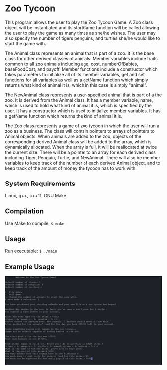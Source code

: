 # Zoo Tycoon

This program allows the user to play the Zoo Tycoon Game. A Zoo class object will be instantiated and its startGame function will be called allowing the user to play the game as many times as she/he wishes. The user may also specify the number of tigers penguins, and turtles she/he would like to start the game with.

The Animal class represents an animal that is part of a zoo. It is the base class for other derived classes of animals. Member variables include traits common to all zoo animals including age, cost, numberOfBabies, baseFoodCost, and payoff. Member functions include a constructor which takes parameters to initialize all of its member variables, get and set functions for all variables as well as a getName function which simply returns what kind of animal it is, which in this case is simply "animal". 

The NewAnimal class represents a user-specified animal that is part of a the zoo. It is derived from the Animal class. It has a member variable, name, which is used to hold what kind of animal it is, which is specified by the user. It has a constructor which is used to initialize member variables. It has a getName function which returns the kind of animal it is.

The Zoo class represents a game of zoo tycoon in which the user will run a zoo as a business. The class will contain pointers to arrays of pointers to Animal objects. When animals are added to the zoo, objects of the corresponding derived Animal class will be added to the array, which is dynamically allocated. When the array is full, it will be reallocated at twice the current size. There will be a pointer to an array for each derived class including Tiger, Penguin, Turtle, and NewAnimal. There will also be member variables to keep track of the number of each derived Animal object, and to keep track of the amount of money the tycoon has to work with.

## System Requirements

Linux, g++, c++11, GNU Make

## Compilation

Use Make to compile: `$ make`

## Usage

Run executable: `$ ./main`

## Example Usage

![screenshot1](img/zoo_tycoon.png)
